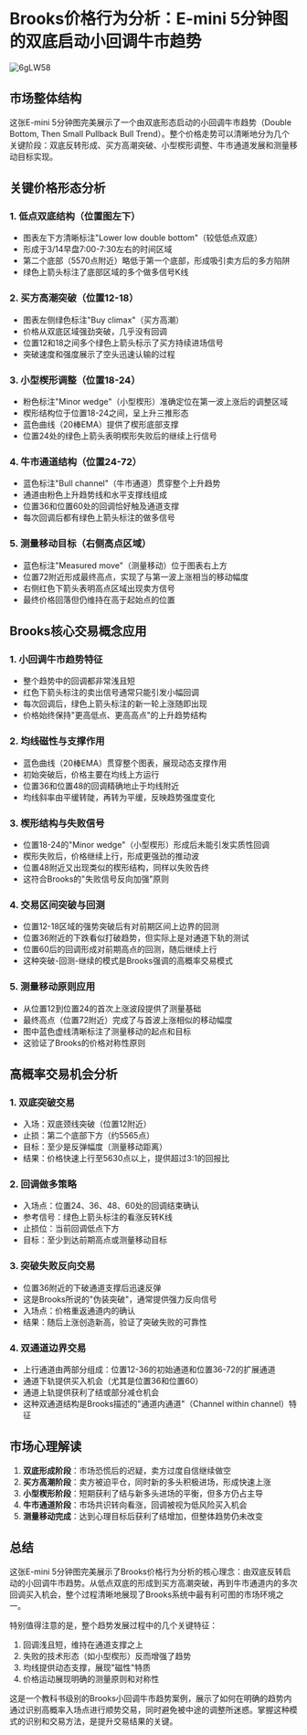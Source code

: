 # Brooks价格行为分析：E-mini 5分钟图的双底启动小回调牛市趋势

![6gLW58](https://img.forecho.com/6gLW58.png)

## 市场整体结构

这张E-mini 5分钟图完美展示了一个由双底形态启动的小回调牛市趋势（Double Bottom, Then Small Pullback Bull Trend）。整个价格走势可以清晰地分为几个关键阶段：双底反转形成、买方高潮突破、小型楔形调整、牛市通道发展和测量移动目标实现。

## 关键价格形态分析

### 1. 低点双底结构（位置图左下）
- 图表左下方清晰标注"Lower low double bottom"（较低低点双底）
- 形成于3/14早盘7:00-7:30左右的时间区域
- 第二个底部（5570点附近）略低于第一个底部，形成吸引卖方后的多方陷阱
- 绿色上箭头标注了底部区域的多个做多信号K线

### 2. 买方高潮突破（位置12-18）
- 图表左侧绿色标注"Buy climax"（买方高潮）
- 价格从双底区域强劲突破，几乎没有回调
- 位置12和18之间多个绿色上箭头标示了买方持续进场信号
- 突破速度和强度展示了空头迅速认输的过程

### 3. 小型楔形调整（位置18-24）
- 粉色标注"Minor wedge"（小型楔形）准确定位在第一波上涨后的调整区域
- 楔形结构位于位置18-24之间，呈上升三推形态
- 蓝色曲线（20棒EMA）提供了楔形底部支撑
- 位置24处的绿色上箭头表明楔形失败后的继续上行信号

### 4. 牛市通道结构（位置24-72）
- 蓝色标注"Bull channel"（牛市通道）贯穿整个上升趋势
- 通道由粉色上升趋势线和水平支撑线组成
- 位置36和位置60处的回调恰好触及通道支撑
- 每次回调后都有绿色上箭头标注的做多信号

### 5. 测量移动目标（右侧高点区域）
- 蓝色标注"Measured move"（测量移动）位于图表右上方
- 位置72附近形成最终高点，实现了与第一波上涨相当的移动幅度
- 右侧红色下箭头表明高点区域出现卖方信号
- 最终价格回落但仍维持在高于起始点的位置

## Brooks核心交易概念应用

### 1. 小回调牛市趋势特征
- 整个趋势中的回调都非常浅且短
- 红色下箭头标注的卖出信号通常只能引发小幅回调
- 每次回调后，绿色上箭头标注的新一轮上涨随即出现
- 价格始终保持"更高低点、更高高点"的上升趋势结构

### 2. 均线磁性与支撑作用
- 蓝色曲线（20棒EMA）贯穿整个图表，展现动态支撑作用
- 初始突破后，价格主要在均线上方运行
- 位置36和位置48的回调精确地止于均线附近
- 均线斜率由平缓转陡，再转为平缓，反映趋势强度变化

### 3. 楔形结构与失败信号
- 位置18-24的"Minor wedge"（小型楔形）形成后未能引发实质性回调
- 楔形失败后，价格继续上行，形成更强劲的推动波
- 位置48附近又出现类似的楔形结构，同样以失败告终
- 这符合Brooks的"失败信号反向加强"原则

### 4. 交易区间突破与回测
- 位置12-18区域的强势突破后有对前期区间上边界的回测
- 位置36附近的下跌看似打破趋势，但实际上是对通道下轨的测试
- 位置60后的回调形成对前期高点的回测，随后继续上行
- 这种突破-回测-继续的模式是Brooks强调的高概率交易模式

### 5. 测量移动原则应用
- 从位置12到位置24的首次上涨波段提供了测量基础
- 最终高点（位置72附近）完成了与首波上涨相似的移动幅度
- 图中蓝色虚线清晰标注了测量移动的起点和目标
- 这验证了Brooks的价格对称性原则

## 高概率交易机会分析

### 1. 双底突破交易
- 入场：双底颈线突破（位置12附近）
- 止损：第二个底部下方（约5565点）
- 目标：至少是反弹幅度（测量移动距离）
- 结果：价格快速上行至5630点以上，提供超过3:1的回报比

### 2. 回调做多策略
- 入场点：位置24、36、48、60处的回调结束确认
- 参考信号：绿色上箭头标注的看涨反转K线
- 止损位：当前回调低点下方
- 目标：至少到达前期高点或测量移动目标

### 3. 突破失败反向交易
- 位置36附近的下破通道支撑后迅速反弹
- 这是Brooks所说的"伪装突破"，通常提供强力反向信号
- 入场点：价格重返通道内的确认
- 结果：随后上涨创造新高，验证了突破失败的可靠性

### 4. 双通道边界交易
- 上行通道由两部分组成：位置12-36的初始通道和位置36-72的扩展通道
- 通道下轨提供买入机会（尤其是位置36和位置60）
- 通道上轨提供获利了结或部分减仓机会
- 这种双通道结构是Brooks描述的"通道内通道"（Channel within channel）特征

## 市场心理解读

1. **双底形成阶段**：市场恐慌后的迟疑，卖方过度自信继续做空
2. **买方高潮阶段**：卖方被迫平仓，同时新的多头积极进场，形成快速上涨
3. **小型楔形阶段**：短期获利了结与新多头进场的平衡，但多方仍占主导
4. **牛市通道阶段**：市场共识转向看涨，回调被视为低风险买入机会
5. **测量移动完成**：达到心理目标后获利了结增加，但整体趋势仍未改变

## 总结

这张E-mini 5分钟图完美展示了Brooks价格行为分析的核心理念：由双底反转启动的小回调牛市趋势。从低点双底的形成到买方高潮突破，再到牛市通道内的多次回调买入机会，整个过程清晰地展现了Brooks系统中最有利可图的市场环境之一。

特别值得注意的是，整个趋势发展过程中的几个关键特征：
1. 回调浅且短，维持在通道支撑之上
2. 失败的技术形态（如小型楔形）反而增强了趋势
3. 均线提供动态支撑，展现"磁性"特质
4. 价格运动展现明确的测量原则和对称性

这是一个教科书级别的Brooks小回调牛市趋势案例，展示了如何在明确的趋势内通过识别高概率入场点进行顺势交易，同时避免被中途的调整所迷惑。掌握这种模式的识别和交易方法，是提升交易结果的关键。 